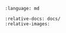 ```{include-literal} ../CONTRIBUTING.md
:language: md
```
```{include} ../CONTRIBUTING.md
:relative-docs: docs/
:relative-images:
```
